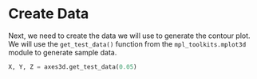 # Create Data

Next, we need to create the data we will use to generate the contour plot. We will use the `get_test_data()` function from the `mpl_toolkits.mplot3d` module to generate sample data.

```python
X, Y, Z = axes3d.get_test_data(0.05)
```

